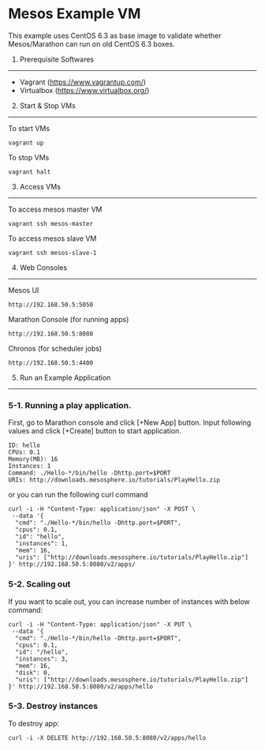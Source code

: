 Mesos Example VM
================

This example uses CentOS 6.3 as base image to validate whether Mesos/Marathon can run on old CentOS 6.3 boxes.


1. Prerequisite Softwares
-----------------------------

- Vagrant (https://www.vagrantup.com/)
- Virtualbox (https://www.virtualbox.org/)


2. Start & Stop VMs
-----------------------------

To start VMs
```
vagrant up
```

To stop VMs
```
vagrant halt
```


3. Access VMs
-----------------------------

To access mesos master VM
```
vagrant ssh mesos-master
```

To access mesos slave VM
```
vagrant ssh mesos-slave-1
```


4. Web Consoles
-----------------------------

Mesos UI
```
http://192.168.50.5:5050
```

Marathon Console (for running apps)
```
http://192.168.50.5:8080
```

Chronos (for scheduler jobs)
```
http://192.168.50.5:4400
```


5. Run an Example Application
-----------------------------

### 5-1. Running a play application.
First, go to Marathon console and click [+New App] button.
Input following values and click [+Create] button to start application.
```
ID: hello
CPUs: 0.1
Memory(MB): 16
Instances: 1
Command: ./Hello-*/bin/hello -Dhttp.port=$PORT
URIs: http://downloads.mesosphere.io/tutorials/PlayHello.zip
```

or you can run the following curl command
```
curl -i -H "Content-Type: application/json" -X POST \
 --data '{
  "cmd": "./Hello-*/bin/hello -Dhttp.port=$PORT",
  "cpus": 0.1,
  "id": "hello",
  "instances": 1,
  "mem": 16,
  "uris": ["http://downloads.mesosphere.io/tutorials/PlayHello.zip"]
}' http://192.168.50.5:8080/v2/apps/

```

### 5-2. Scaling out
If you want to scale out, you can increase number of instances with below command:
```
curl -i -H "Content-Type: application/json" -X PUT \
 --data '{
  "cmd": "./Hello-*/bin/hello -Dhttp.port=$PORT",
  "cpus": 0.1,
  "id": "/hello",
  "instances": 3,
  "mem": 16,
  "disk": 0,
  "uris": ["http://downloads.mesosphere.io/tutorials/PlayHello.zip"]
}' http://192.168.50.5:8080/v2/apps/hello
```

### 5-3. Destroy instances
To destroy app:

```
curl -i -X DELETE http://192.168.50.5:8080/v2/apps/hello
```
